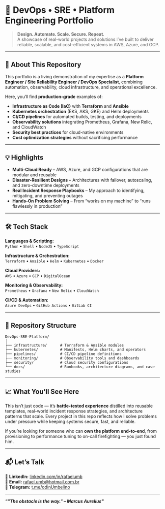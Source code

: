 # 🚀 DevOps • SRE • Platform Engineering Portfolio

> **Design. Automate. Scale. Secure. Repeat.**  
> A showcase of real-world projects and solutions I’ve built to deliver reliable, scalable, and cost-efficient systems in AWS, Azure, and GCP.

---

## 📌 About This Repository

This portfolio is a living demonstration of my expertise as a **Platform Engineer / Site Reliability Engineer / DevOps Specialist**, combining automation, observability, cloud infrastructure, and operational excellence.  

Here, you’ll find **production-grade** examples of:  

- **Infrastructure as Code (IaC)** with **Terraform** and **Ansible**  
- **Kubernetes orchestration** (EKS, AKS, GKE) and Helm deployments  
- **CI/CD pipelines** for automated builds, testing, and deployments  
- **Observability solutions** integrating Prometheus, Grafana, New Relic, and CloudWatch  
- **Security best practices** for cloud-native environments  
- **Cost optimization strategies** without sacrificing performance  

---

## 💡 Highlights

- **Multi-Cloud Ready** – AWS, Azure, and GCP configurations that are modular and reusable  
- **Disaster-Resilient Designs** – Architectures with failover, autoscaling, and zero-downtime deployments  
- **Real Incident Response Playbooks** – My approach to identifying, mitigating, and preventing outages  
- **Hands-On Problem Solving** – From “works on my machine” to “runs flawlessly in production”  

---

## 🛠️ Tech Stack

**Languages & Scripting:**  
`Python` • `Shell` • `NodeJS` • `TypeScript`  

**Infrastructure & Orchestration:**  
`Terraform` • `Ansible` • `Helm` • `Kubernetes` • `Docker`  

**Cloud Providers:**  
`AWS` • `Azure` • `GCP` • `DigitalOcean`  

**Monitoring & Observability:**  
`Prometheus` • `Grafana` • `New Relic` • `CloudWatch`  

**CI/CD & Automation:**  
`Azure DevOps` • `GitHub Actions` • `GitLab CI`  

---

## 📂 Repository Structure

```
DevOps-SRE-Platform/
│
├── infrastructure/      # Terraform & Ansible modules
├── kubernetes/          # Manifests, Helm charts, and operators
├── pipelines/           # CI/CD pipeline definitions
├── monitoring/          # Observability tools and dashboards
├── security/            # Cloud security configurations
└── docs/                # Runbooks, architecture diagrams, and case studies
```

---

## 📈 What You’ll See Here

This isn’t just code — it’s **battle-tested experience** distilled into reusable templates, real-world incident response strategies, and architecture patterns that scale. Every project in this repo reflects how I solve problems under pressure while keeping systems secure, fast, and reliable.  

If you’re looking for someone who can **own the platform end-to-end**, from provisioning to performance tuning to on-call firefighting — you just found him.  

---

## 📬 Let’s Talk

💼 **LinkedIn:** [linkedin.com/in/rafaelumb](https://linkedin.com/in/rafaelumb)  
📧 **Email:** rafael.umb@hotmail.com.br  
📱 **Telegram:** [t.me/odinUmbelino](https://t.me/odinUmbelino)  

---

**_""The obstacle is the way." – Marcus Aurelius"_**